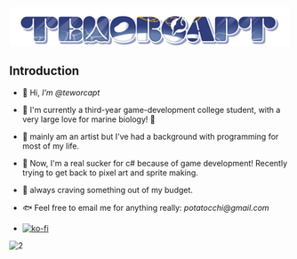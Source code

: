 <!---
teworcapt/teworcapt is a ✨ special ✨ repository because its `README.md` (this file) appears on your GitHub profile.
You can click the Preview link to take a look at your changes.
--->

![Logo](wordlogo.png)

## Introduction
- 🐚 Hi, _I’m @teworcapt_ 
* 🐠 I'm currently a third-year game-development college student, with a very large love for marine biology! 🎣
* 🐳 mainly am an artist but I've had a background with programming for most of my life.


* 🦀 Now, I'm a real sucker for c# because of game development! Recently trying to get back to pixel art and sprite making.
* 🍥 always craving something out of my budget.

* 🐟 Feel free to email me for anything really: _potatocchi@gmail.com_
* [![ko-fi](https://ko-fi.com/img/githubbutton_sm.svg)](https://ko-fi.com/P5P87DK7L)

![2](https://github.com/user-attachments/assets/fd16d31c-3d9d-4722-9c90-54e2e1fe3383)





